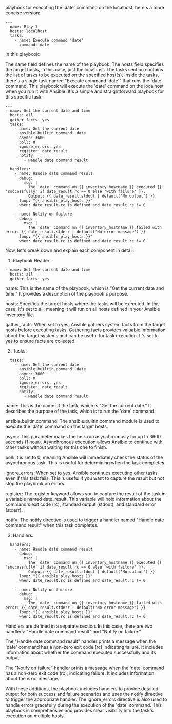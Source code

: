 playbook for executing the 'date' command on the localhost, here's a more concise version:

```
---
- name: Play 1
  hosts: localhost
  tasks:
    - name: Execute command 'date'
      command: date
```
In this playbook:

The name field defines the name of the playbook.
The hosts field specifies the target hosts, in this case, just the localhost.
The tasks section contains the list of tasks to be executed on the specified host(s).
Inside the tasks, there's a single task named "Execute command 'date'" that runs the 'date' command.
This playbook will execute the 'date' command on the localhost when you run it with Ansible. It's a simple and straightforward playbook for this specific task.


```
---
- name: Get the current date and time
  hosts: all
  gather_facts: yes
  tasks:
    - name: Get the current date
      ansible.builtin.command: date
      async: 3600
      poll: 0
      ignore_errors: yes
      register: date_result
      notify:
        - Handle date command result

  handlers:
    - name: Handle date command result
      debug:
        msg: |
          The 'date' command on {{ inventory_hostname }} executed {{ 'successfully' if date_result.rc == 0 else 'with failure' }}.
          Output: {{ date_result.stdout | default('No output') }}
      loop: "{{ ansible_play_hosts }}"
      when: date_result.rc is defined and date_result.rc != 0

    - name: Notify on failure
      debug:
        msg: |
          The 'date' command on {{ inventory_hostname }} failed with error: {{ date_result.stderr | default('No error message') }}
      loop: "{{ ansible_play_hosts }}"
      when: date_result.rc is defined and date_result.rc != 0
```
Now, let's break down and explain each component in detail:

1. Playbook Header:

```
- name: Get the current date and time
  hosts: all
  gather_facts: yes
```
name: This is the name of the playbook, which is "Get the current date and time." It provides a description of the playbook's purpose.

hosts: Specifies the target hosts where the tasks will be executed. In this case, it's set to all, meaning it will run on all hosts defined in your Ansible inventory file.

gather_facts: When set to yes, Ansible gathers system facts from the target hosts before executing tasks. Gathering facts provides valuable information about the target systems and can be useful for task execution. It's set to yes to ensure facts are collected.

2. Tasks:

```
  tasks:
    - name: Get the current date
      ansible.builtin.command: date
      async: 3600
      poll: 0
      ignore_errors: yes
      register: date_result
      notify:
        - Handle date command result
```
name: This is the name of the task, which is "Get the current date." It describes the purpose of the task, which is to run the 'date' command.

ansible.builtin.command: The ansible.builtin.command module is used to execute the 'date' command on the target hosts.

async: This parameter makes the task run asynchronously for up to 3600 seconds (1 hour). Asynchronous execution allows Ansible to continue with other tasks without waiting for this one to finish.

poll: It is set to 0, meaning Ansible will immediately check the status of the asynchronous task. This is useful for determining when the task completes.

ignore_errors: When set to yes, Ansible continues executing other tasks even if this task fails. This is useful if you want to capture the result but not stop the playbook on errors.

register: The register keyword allows you to capture the result of the task in a variable named date_result. This variable will hold information about the command's exit code (rc), standard output (stdout), and standard error (stderr).

notify: The notify directive is used to trigger a handler named "Handle date command result" when this task completes.

3. Handlers:

```
  handlers:
    - name: Handle date command result
      debug:
        msg: |
          The 'date' command on {{ inventory_hostname }} executed {{ 'successfully' if date_result.rc == 0 else 'with failure' }}.
          Output: {{ date_result.stdout | default('No output') }}
      loop: "{{ ansible_play_hosts }}"
      when: date_result.rc is defined and date_result.rc != 0

    - name: Notify on failure
      debug:
        msg: |
          The 'date' command on {{ inventory_hostname }} failed with error: {{ date_result.stderr | default('No error message') }}
      loop: "{{ ansible_play_hosts }}"
      when: date_result.rc is defined and date_result.rc != 0
```
Handlers are defined in a separate section. In this case, there are two handlers: "Handle date command result" and "Notify on failure."

The "Handle date command result" handler prints a message when the 'date' command has a non-zero exit code (rc) indicating failure. It includes information about whether the command executed successfully and its output.

The "Notify on failure" handler prints a message when the 'date' command has a non-zero exit code (rc), indicating failure. It includes information about the error message.

With these additions, the playbook includes handlers to provide detailed output for both success and failure scenarios and uses the notify directive to trigger the appropriate handler. The ignore_errors directive is also used to handle errors gracefully during the execution of the 'date' command. This playbook is comprehensive and provides clear visibility into the task's execution on multiple hosts.
